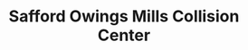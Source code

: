 ---
title: "Safford Owings Mills Collision Center"
url: /owings-mills/safford-owings-mills-collision-center/
shop: car repair
---